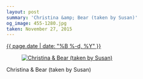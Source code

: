 ```yaml
---
layout: post
summary: 'Christina &amp; Bear (taken by Susan)'
og_image: 455-1280.jpg
taken: November 27, 2015
---
```


<div class="post">
 <time>
  <a href="/455">
   {{ page.date | date: "%B %-d, %Y" }}
  </a>
 </time>
 <a href="/455">
  <figure data-taken="11/27/2015">
   <img alt="Christina &amp; Bear (taken by Susan)" sizes="(min-width: 700px) 50vw, calc(100vw - 2rem)" src="{{ site.assets_url }}/455-640.jpg" srcset="{{ site.assets_url }}/455-1280.jpg 1280w, {{ site.assets_url }}/455-960.jpg 960w, {{ site.assets_url }}/455-640.jpg 640w, {{ site.assets_url }}/455-320.jpg 320w"/>
  </figure>
 </a>
 <span>
  Christina &amp; Bear (taken by Susan)
 </span>
</div>
